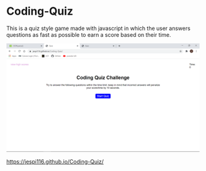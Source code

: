 # Coding-Quiz

This is a quiz style game made with javascript in which the user answers questions as fast as possible to earn a score based on their time.

![](./assets/img/screenshot.png)

https://jespi116.github.io/Coding-Quiz/
